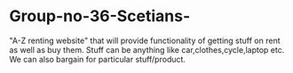# Group-no-36-Scetians-
"A-Z renting website" that will provide functionality of getting stuff on rent as well as buy them. Stuff can be anything like car,clothes,cycle,laptop etc. We can also bargain for particular stuff/product.  
